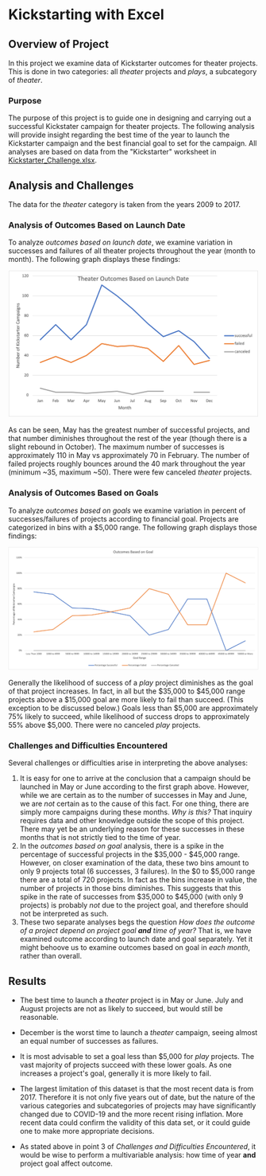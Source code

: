 # Kickstarting with Excel

## Overview of Project
In this project we examine data of Kickstarter outcomes for theater projects. This is done in two categories: all *theater* projects and *plays*, a subcategory of *theater*.

### Purpose
The purpose of this project is to guide one in designing and carrying out a successful Kickstater campaign for theater projects. The following analysis will provide insight regarding the best time of the year to launch the Kickstarter campaign and the best financial goal to set for the campaign. All analyses are based on data from the "Kickstarter" worksheet in [Kickstarter_Challenge.xlsx](Kickstarter_Challenge.xlsx).

## Analysis and Challenges
The data for the *theater* category is taken from the years 2009 to 2017.

### Analysis of Outcomes Based on Launch Date
To analyze *outcomes based on launch date*, we examine variation in successes and failures of all theater projects throughout the year (month to month). The following graph displays these findings:

![Outcomes Based on Launch Date Findings](resources/Theater_Outcomes_vs_Launch.png)

As can be seen, May has the greatest number of successful projects, and that number diminishes throughout the rest of the year (though there is a slight rebound in October). The maximum number of successes is approximately 110 in May vs approximately 70 in February. The number of failed projects roughly bounces around the 40 mark throughout the year (minimum ~35, maximum ~50). There were few canceled *theater* projects.

### Analysis of Outcomes Based on Goals
To analyze *outcomes based on goals* we examine variation in percent of successes/failures of projects according to financial goal. Projects are categorized in bins with a $5,000 range. The following graph displays those findings:

![Outcomes Based on Goals](resources/Outcomes_vs_Goals.png)

Generally the likelihood of success of a *play* project diminishes as the goal of that project increases. In fact, in all but the $35,000 to $45,000 range projects above a $15,000 goal are more likely to fail than succeed. (This exception to be discussed below.) Goals less than $5,000 are approximately 75% likely to succeed, while likelihood of success drops to approximately 55% above $5,000. There were no canceled *play* projects.

### Challenges and Difficulties Encountered
Several challenges or difficulties arise in interpreting the above analyses:

1. It is easy for one to arrive at the conclusion that a campaign should be launched in May or June according to the first graph above. However, while we are certain as to the number of successes in May and June, we are *not* certain as to the cause of this fact. For one thing, there are simply more campaigns during these months. *Why is this?* That inquiry requires data and other knowledge outside the scope of this project. There may yet be an underlying reason for these successes in these months that is not strictly tied to the time of year.
2. In the *outcomes based on goal* analysis, there is a spike in the percentage of successful projects in the $35,000 - $45,000 range. However, on closer examination of the data, these two bins amount to only 9 projects total (6 successes, 3 failures). In the $0 to $5,000 range there are a total of 720 projects. In fact as the bins increase in value, the number of projects in those bins diminishes. This suggests that this spike in the rate of successes from $35,000 to $45,000 (with only 9 projects) is probably *not* due to the project goal, and therefore should not be interpreted as such.
3. These two separate analyses begs the question *How does the outcome of a project depend on project goal **and** time of year?* That is, we have examined outcome according to launch date and goal separately. Yet it might behoove us to examine outcomes based on goal in *each month*, rather than overall.

## Results

- The best time to launch a *theater* project is in May or June. July and August projects are not as likely to succeed, but would still be reasonable.

- December is the worst time to launch a *theater* campaign, seeing almost an equal number of successes as failures.

- It is most advisable to set a goal less than $5,000 for *play* projects. The vast majority of projects succeed with these lower goals. As one increases a project's goal, generally it is more likely to fail.

- The largest limitation of this dataset is that the most recent data is from 2017. Therefore it is not only five years out of date, but the nature of the various categories and subcategories of projects may have significantly changed due to COVID-19 and the more recent rising inflation. More recent data could confirm the validity of this data set, or it could guide one to make more appropriate decisions.

- As stated above in point 3 of *Challenges and Difficulties Encountered*, it would be wise to perform a multivariable analysis: how time of year **and** project goal affect outcome.

